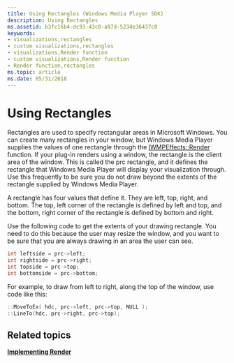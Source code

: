 ```yaml
---
title: Using Rectangles (Windows Media Player SDK)
description: Using Rectangles
ms.assetid: b3fc16b4-dc93-43c0-a97d-5234e36437c8
keywords:
- visualizations,rectangles
- custom visualizations,rectangles
- visualizations,Render function
- custom visualizations,Render function
- Render function,rectangles
ms.topic: article
ms.date: 05/31/2018
---
```


# Using Rectangles

Rectangles are used to specify rectangular areas in Microsoft Windows. You can create many rectangles in your window, but Windows Media Player supplies the values of one rectangle through the [IWMPEffects::Render](/previous-versions/windows/desktop/api/effects/nf-effects-iwmpeffects-render) function. If your plug-in renders using a window, the rectangle is the client area of the window. This is called the prc rectangle, and it defines the rectangle that Windows Media Player will display your visualization through. Use this frequently to be sure you do not draw beyond the extents of the rectangle supplied by Windows Media Player.

A rectangle has four values that define it. They are left, top, right, and bottom. The top, left corner of the rectangle is defined by left and top, and the bottom, right corner of the rectangle is defined by bottom and right.

Use the following code to get the extents of your drawing rectangle. You need to do this because the user may resize the window, and you want to be sure that you are always drawing in an area the user can see.


```C++
int leftside = prc->left;
int rightside = prc->right;
int topside = prc->top;
int bottomside = prc->bottom;

```



For example, to draw from left to right, along the top of the window, use code like this:


```C++
::MoveToEx( hdc, prc->left, prc->top, NULL );  
::LineTo(hdc, prc->right, prc->top);

```



## Related topics

<dl> <dt>

[**Implementing Render**](implementing-render.md)
</dt> </dl>

 

 




